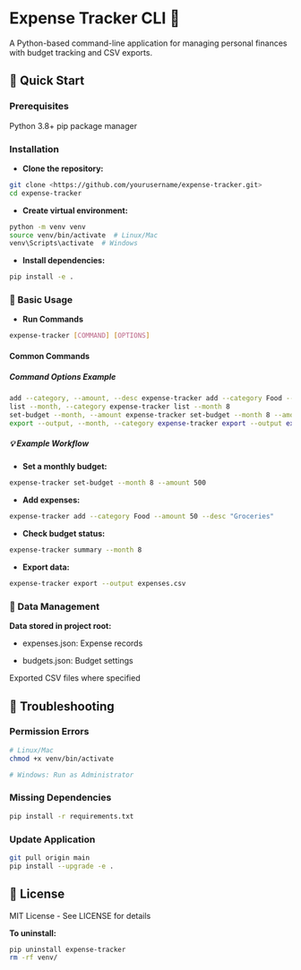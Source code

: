 # Expense Tracker CLI 💸

A Python-based command-line application for managing personal finances with budget tracking and CSV exports.

## 🚀 Quick Start

### Prerequisites

Python 3.8+
pip package manager

### Installation

- **Clone the repository:**

```bash
git clone <https://github.com/yourusername/expense-tracker.git>
cd expense-tracker
```

- **Create virtual environment:**

```bash
python -m venv venv
source venv/bin/activate  # Linux/Mac
venv\Scripts\activate  # Windows
```

- **Install dependencies:**

```bash
pip install -e .
```

### 📖 Basic Usage

- **Run Commands**

```bash
expense-tracker [COMMAND] [OPTIONS]
```

#### Common Commands

##### Command Options Example

```bash
add --category, --amount, --desc expense-tracker add --category Food --amount 15 --desc "Lunch"
list --month, --category expense-tracker list --month 8
set-budget --month, --amount expense-tracker set-budget --month 8 --amount 1000
export --output, --month, --category expense-tracker export --output expenses.csv
```

##### 💡 Example Workflow

- **Set a monthly budget:**

```bash
expense-tracker set-budget --month 8 --amount 500
```

- **Add expenses:**

```bash
expense-tracker add --category Food --amount 50 --desc "Groceries"
```

- **Check budget status:**

```bash
expense-tracker summary --month 8
```

- **Export data:**

```bash
expense-tracker export --output expenses.csv
```

### 📁 Data Management

**Data stored in project root:**

- expenses.json: Expense records

- budgets.json: Budget settings

Exported CSV files where specified

## 🚨 Troubleshooting

### Permission Errors

```bash
# Linux/Mac
chmod +x venv/bin/activate

# Windows: Run as Administrator
```

### Missing Dependencies

```bash
pip install -r requirements.txt
```

### Update Application

```bash
git pull origin main
pip install --upgrade -e .
```

## 📄 License

MIT License - See LICENSE for details

**To uninstall:**

```bash
pip uninstall expense-tracker
rm -rf venv/
```
